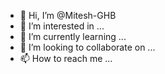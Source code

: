 - 👋 Hi, I’m @Mitesh-GHB
- 👀 I’m interested in ...
- 🌱 I’m currently learning ...
- 💞️ I’m looking to collaborate on ...
- 📫 How to reach me ...

<!---
Mitesh-GHB/Mitesh-GHB is a ✨ special ✨ repository because its `README.md` (this file) appears on your GitHub profile.
You can click the Preview link to take a look at your changes.
--->
